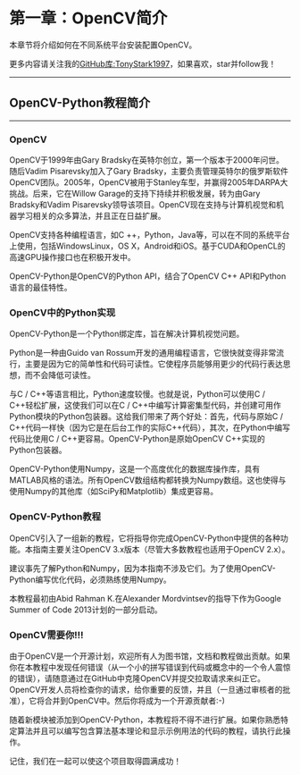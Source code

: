 # 第一章：OpenCV简介

本章节将介绍如何在不同系统平台安装配置OpenCV。

更多内容请关注我的[GitHub库:TonyStark1997](https://github.com/TonyStark1997)，如果喜欢，star并follow我！

***

## OpenCV-Python教程简介

***

### OpenCV

OpenCV于1999年由Gary Bradsky在英特尔创立，第一个版本于2000年问世。随后Vadim Pisarevsky加入了Gary Bradsky，主要负责管理英特尔的俄罗斯软件OpenCV团队。2005年，OpenCV被用于Stanley车型，并赢得2005年DARPA大挑战。后来，它在Willow Garage的支持下持续并积极发展，转为由Gary Bradsky和Vadim Pisarevsky领导该项目。OpenCV现在支持与计算机视觉和机器学习相关的众多算法，并且正在日益扩展。

OpenCV支持各种编程语言，如C ++，Python，Java等，可以在不同的系统平台上使用，包括WindowsLinux，OS X，Android和iOS。基于CUDA和OpenCL的高速GPU操作接口也在积极开发中。

OpenCV-Python是OpenCV的Python API，结合了OpenCV C++ API和Python语言的最佳特性。

### OpenCV中的Python实现

OpenCV-Python是一个Python绑定库，旨在解决计算机视觉问题。

Python是一种由Guido van Rossum开发的通用编程语言，它很快就变得非常流行，主要是因为它的简单性和代码可读性。它使程序员能够用更少的代码行表达思想，而不会降低可读性。

与C / C++等语言相比，Python速度较慢。也就是说，Python可以使用C / C++轻松扩展，这使我们可以在C / C++中编写计算密集型代码，并创建可用作Python模块的Python包装器。这给我们带来了两个好处：首先，代码与原始C / C++代码一样快（因为它是在后台工作的实际C++代码），其次，在Python中编写代码比使用C / C++更容易。OpenCV-Python是原始OpenCV C++实现的Python包装器。

OpenCV-Python使用Numpy，这是一个高度优化的数据库操作库，具有MATLAB风格的语法。所有OpenCV数组结构都转换为Numpy数组。这也使得与使用Numpy的其他库（如SciPy和Matplotlib）集成更容易。

### OpenCV-Python教程

OpenCV引入了一组新的教程，它将指导你完成OpenCV-Python中提供的各种功能。本指南主要关注OpenCV 3.x版本（尽管大多数教程也适用于OpenCV 2.x）。

建议事先了解Python和Numpy，因为本指南不涉及它们。为了使用OpenCV-Python编写优化代码，必须熟练使用Numpy。

本教程最初由Abid Rahman K.在Alexander Mordvintsev的指导下作为Google Summer of Code 2013计划的一部分启动。

### OpenCV需要你!!!

由于OpenCV是一个开源计划，欢迎所有人为图书馆，文档和教程做出贡献。如果你在本教程中发现任何错误（从一个小的拼写错误到代码或概念中的一个令人震惊的错误），请随意通过在GitHub中克隆OpenCV并提交拉取请求来纠正它。 OpenCV开发人员将检查你的请求，给你重要的反馈，并且（一旦通过审核者的批准），它将合并到OpenCV中。然后你将成为一个开源贡献者:-)

随着新模块被添加到OpenCV-Python，本教程将不得不进行扩展。如果你熟悉特定算法并且可以编写包含算法基本理论和显示示例用法的代码的教程，请执行此操作。

记住，我们在一起可以使这个项目取得圆满成功！
